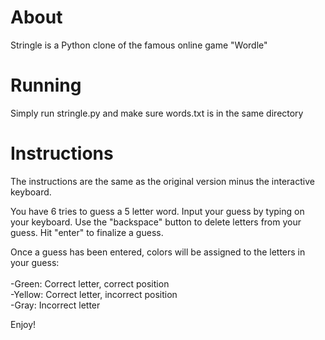 # About
Stringle is a Python clone of the famous online game "Wordle"

# Running
Simply run stringle.py and make sure words.txt is in the same directory

# Instructions
The instructions are the same as the original version minus the interactive keyboard.

You have 6 tries to guess a 5 letter word. Input your guess by typing on your keyboard. Use the "backspace" button to delete letters from your guess. Hit "enter" to finalize a guess. 

Once a guess has been entered, colors will be assigned to the letters in your guess:<br/><br/>
-Green: Correct letter, correct position<br/>
-Yellow: Correct letter, incorrect position<br/>
-Gray: Incorrect letter<br/>

Enjoy!
